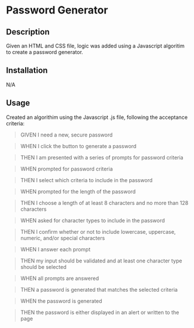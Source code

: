
# Password Generator

## Description

Given an HTML and CSS file, logic was added using a Javascript algoritim to create a password generator. 

## Installation

N/A

## Usage

Created an algorithim using the Javascript .js file, following the acceptance criteria:

>GIVEN I need a new, secure password

>WHEN I click the button to generate a password

>THEN I am presented with a series of prompts for password criteria

>WHEN prompted for password criteria

>THEN I select which criteria to include in the password

>WHEN prompted for the length of the password

>THEN I choose a length of at least 8 characters and no more than 128 characters

>WHEN asked for character types to include in the password

>THEN I confirm whether or not to include lowercase, uppercase, numeric, and/or special characters

>WHEN I answer each prompt

>THEN my input should be validated and at least one character type should be selected

>WHEN all prompts are answered

>THEN a password is generated that matches the selected criteria

>WHEN the password is generated

>THEN the password is either displayed in an alert or written to the page
